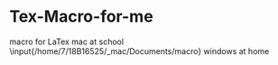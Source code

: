 # Tex-Macro-for-me
macro for LaTex
mac at school
  \input{/home/7/18B16525/_mac/Documents/macro}
windows at home
  

